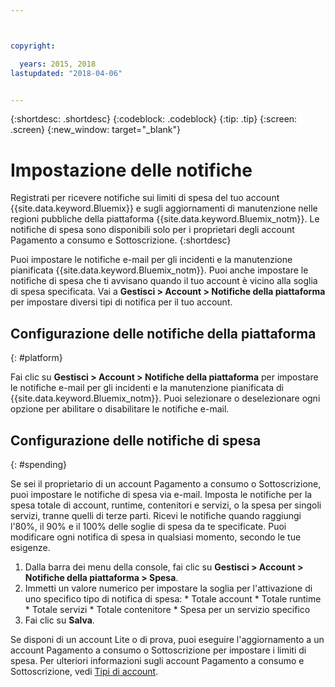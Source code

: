```yaml
---



copyright:

  years: 2015, 2018
lastupdated: "2018-04-06"


---
```


{:shortdesc: .shortdesc}
{:codeblock: .codeblock}
{:tip: .tip}
{:screen: .screen}
{:new_window: target="_blank"}

# Impostazione delle notifiche
Registrati per ricevere notifiche sui limiti di spesa del tuo account {{site.data.keyword.Bluemix}} e sugli aggiornamenti di manutenzione nelle regioni pubbliche della piattaforma {{site.data.keyword.Bluemix_notm}}. Le notifiche di spesa sono disponibili solo per i proprietari degli account Pagamento a consumo e Sottoscrizione.
{:shortdesc}

Puoi impostare le notifiche e-mail per gli incidenti e la manutenzione pianificata {{site.data.keyword.Bluemix_notm}}. Puoi anche impostare le notifiche di spesa che ti avvisano quando il tuo account è vicino alla soglia di spesa specificata. Vai a **Gestisci > Account > Notifiche della piattaforma** per impostare diversi tipi di notifica per il tuo account.

## Configurazione delle notifiche della piattaforma
{: #platform}

Fai clic su **Gestisci > Account > Notifiche della piattaforma** per impostare le notifiche e-mail per gli incidenti e la manutenzione pianificata di {{site.data.keyword.Bluemix_notm}}. Puoi selezionare o deselezionare ogni opzione per abilitare o disabilitare le notifiche e-mail.

## Configurazione delle notifiche di spesa
{: #spending}

Se sei il proprietario di un account Pagamento a consumo o Sottoscrizione, puoi impostare le notifiche di spesa via e-mail. Imposta le notifiche per la spesa totale di account, runtime, contenitori e servizi, o la spesa per singoli servizi, tranne quelli di terze parti. Ricevi le notifiche quando raggiungi l'80%, il 90% e il 100% delle soglie di spesa da te specificate. Puoi modificare ogni notifica di spesa in qualsiasi momento, secondo le tue esigenze.

  1. Dalla barra dei menu della console, fai clic su **Gestisci > Account > Notifiche della piattaforma > Spesa**.
  2. Immetti un valore numerico per impostare la soglia per l'attivazione di uno specifico tipo di notifica di spesa:
    * Totale account
    * Totale runtime
    * Totale servizi
    * Totale contenitore
    * Spesa per un servizio specifico
  3. Fai clic su **Salva**.
  
Se disponi di un account Lite o di prova, puoi eseguire l'aggiornamento a un account Pagamento a consumo o Sottoscrizione per impostare i limiti di spesa. Per ulteriori informazioni sugli account Pagamento a consumo e Sottoscrizione,
vedi [Tipi di account](/docs/account/index.html#accounts).
